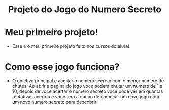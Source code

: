 <h1 align="center">Projeto do Jogo do Numero Secreto</h1>

#  Meu primeiro projeto!

- Esse e o meu primeiro projeto feito nos cursos do alura!
  
#  Como esse jogo funciona?
  
- O objetivo principal e acertar o numero secreto com o menor numero de chutes. Ao abrir a pagina do jogo voce podera chutar um numero de 1 a 10, depois de voce acertar o numero secreto voce pode ver em quantas tentativas acertou e voce tera a opcao de comecar um novo jogo com um novo numero secreto para descobrir!
